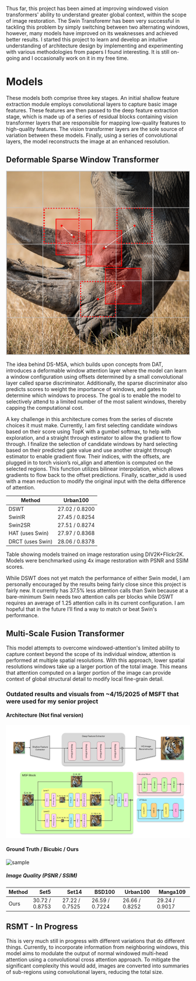 
Thus far, this project has been aimed at improving windowed vision transformers' ability to understand greater global context, within the scope of image restoration. The Swin Transforemr has been very successful in tackling this problem by simply switching between two alternating windows, however, many models have improved on its weaknesses and achieved better results. I started this project to learn and develop an intuitive understanding of architecture design by implementing and experimenting with various methodologies from papers I found interesting. It is still on-going and I occasionally work on it in my free time. 

# Models

These models both comprise three key stages. An initial shallow feature extraction module employs convolutional layers to capture basic image features. These features are then passed to the deep feature extraction stage, which is made up of a series of residual blocks containing vision transformer layers that are responsible for mapping low-quality features to high-quality features. The vision transformer layers are the sole source of variation between these models. Finally, using a series of convolutional layers, the model reconstructs the image at an enhanced resolution. 


## Deformable Sparse Window Transformer 

![dswt](https://github.com/jackwoodleigh/VisionTransformer/blob/main/Attachments/dswtimg.png)

The idea behind DS-MSA, which builds upon concepts from DAT, introduces a deformable window attention layer where the model can learn a window configuration using offsets determined by a small convolutional layer called sparse discriminator. Additionally, the sparse discriminator also predicts scores to weight the importance of windows, and gates to determine which windows to process. The goal is to enable the model to selectively attend to a limited number of the most salient windows, thereby capping the computational cost.

A key challenge in this architecture comes from the series of discrete choices it must make. Currently, I am first selecting candidate windows based on their score using TopK with a gumbel softmax, to help with exploration, and a straight through estimator to allow the gradient to flow through. I finalize the selection of candidate windows by hard selecting based on their predicted gate value and use another straight through estimator to enable gradient flow. Their indices, with the offsets, are plugged in to torch vision’s roi_align and attention is computed on the selected regions. This function utilizes bilinear interpolation, which allows gradients to flow back to the offset predictions. Finally, scatter_add is used with a mean reduction to modify the original input with the delta difference of attention. 


|      Method      |   Urban100    | 
|------------------|----------------|
| DSWT             | 27.02 / 0.8200 | 
| SwinIR           | 27.45 / 0.8254 | 
| Swin2SR          | 27.51 / 0.8274 | 
| HAT (uses Swin)  | 27.97 / 0.8368 | 
| DRCT (uses Swin) | 28.06 / 0.8378 | 

Table showing models trained on image restoration using DIV2K+Flickr2K. Models were benchmarked using 4x image restoration with PSNR and SSIM scores. 

While DSWT does not yet match the performance of either Swin model, I am personally encouraged by the results being fairly close since this project is fairly new. It currently has 37.5% less attention calls than Swin because at a bare-minimum Swin needs two attention calls per blocks while DSWT requires an average of 1.25 attention calls in its current configuration. I am hopeful that in the future I’ll find a way to match or beat Swin's performance.

## Multi-Scale Fusion Transformer 

This model attempts to overcome windowed-attention's limited ability to capture context beyond the scope of its individual window, attention is performed at multiple spatial resolutions. With this approach, lower spatial resolutions windows take up a larger portion of the total image. This means that attention computed on a larger portion of the image can provide context of global structural detail to modify local fine-grain detail. 

### Outdated results and visuals from ~4/15/2025 of MSFT that were used for my senior project

#### Architecture (Not final version)
![arch](https://github.com/jackwoodleigh/VisionTransformer/blob/main/Attachments/Group%201.png)

#### Ground Truth / Bicubic / Ours
![sample](https://github.com/jackwoodleigh/VisionTransformer/blob/main/Attachments/comparisonzoom.png)

##### Image Quality (PSNR / SSIM)

| Method  | Set5           | Set14          | BSD100         | Urban100       | Manga109       |
|---------|----------------|----------------|----------------|----------------|----------------|
| Ours    | 30.72 / 0.8753 | 27.22 / 0.7525 | 26.59 / 0.7224 | 26.66 / 0.8252 | 29.24 / 0.9017 |


## RSMT - In Progress

This is very much still in progress with different variations that do different things. Currently, to incorporate information from neighboring windows, this model aims to modulate the output of normal windowed multi-head attention using a convolutional cross attention approach. To mitigate the significant complexity this would add, images are converted into summaries of sub-regions using convolutional layers, reducing the total size.

